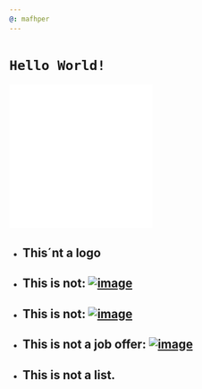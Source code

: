 ```yaml
---
@: mafhper
---
```


# `Hello World!`

[![Header](images/logo_circle.svg "Logo")](https://mafhper.github.io/)

* ## This´nt a logo

* ## This is not\: [![image](https://img.shields.io/badge/Twitter-0077B5?style=for-the-badge&logo=twitter&)](https://twitter.com/mafhper)

* ## This is not\: [![image](https://img.shields.io/badge/Instagram-0077B5?style=for-the-badge&logo=instagram&)](https://instagram.com/mafhper)

* ## This is not a job offer\: [![image](https://img.shields.io/badge/LinkedIn-0077B5?style=for-the-badge&logo=linkedin&)](https://www.linkedin.com/in/matheuspereiralima/)

* ## This is not a list\.

<!--
Hi! This is an easter egg.
-->